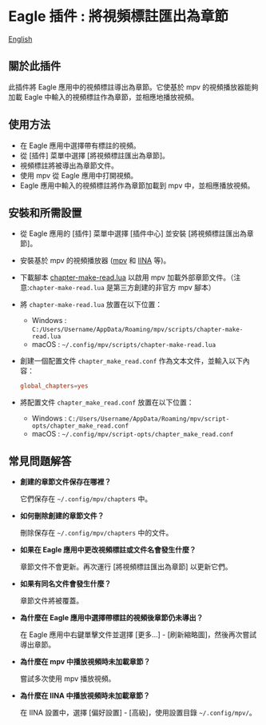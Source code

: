 # Eagle 插件 : 將視頻標註匯出為章節

[English](README.md)

## 關於此插件
此插件將 Eagle 應用中的視頻標註導出為章節。它使基於 mpv 的視頻播放器能夠加載 Eagle 中輸入的視頻標註作為章節，並相應地播放視頻。

## 使用方法
- 在 Eagle 應用中選擇帶有標註的視頻。
- 從 [插件] 菜單中選擇 [將視頻標註匯出為章節]。
- 視頻標註將被導出為章節文件。
- 使用 mpv 從 Eagle 應用中打開視頻。
- Eagle 應用中輸入的視頻標註將作為章節加載到 mpv 中，並相應播放視頻。

## 安裝和所需設置

- 從 Eagle 應用的 [插件] 菜單中選擇 [插件中心] 並安裝 [將視頻標註匯出為章節]。

- 安裝基於 mpv 的視頻播放器 ([mpv](https://mpv.io) 和 [IINA](https://iina.io) 等)。

- 下載腳本 [chapter-make-read.lua](https://github.com/dyphire/mpv-scripts) 以啟用 mpv 加載外部章節文件。（注意:`chapter-make-read.lua` 是第三方創建的非官方 mpv 腳本）

- 將 `chapter-make-read.lua` 放置在以下位置：
    - Windows : `C:/Users/Username/AppData/Roaming/mpv/scripts/chapter-make-read.lua`
    - macOS : `~/.config/mpv/scripts/chapter-make-read.lua`

- 創建一個配置文件 `chapter_make_read.conf` 作為文本文件，並輸入以下內容：
    ```chapter_make_read.conf
    global_chapters=yes
    ```
  
- 將配置文件 `chapter_make_read.conf` 放置在以下位置：
    - Windows : `C:/Users/Username/AppData/Roaming/mpv/script-opts/chapter_make_read.conf`
    - macOS : `~/.config/mpv/script-opts/chapter_make_read.conf`
  
## 常見問題解答

- **創建的章節文件保存在哪裡？**

  它們保存在 `~/.config/mpv/chapters` 中。
 
- **如何刪除創建的章節文件？**

  刪除保存在 `~/.config/mpv/chapters` 中的文件。
   
- **如果在 Eagle 應用中更改視頻標註或文件名會發生什麼？**

  章節文件不會更新。再次運行 [將視頻標註匯出為章節] 以更新它們。

- **如果有同名文件會發生什麼？**

  章節文件將被覆蓋。

- **為什麼在 Eagle 應用中選擇帶標註的視頻後章節仍未導出？**

  在 Eagle 應用中右鍵單擊文件並選擇 [更多...] - [刷新縮略圖]，然後再次嘗試導出章節。

- **為什麼在 mpv 中播放視頻時未加載章節？**

  嘗試多次使用 mpv 播放視頻。

- **為什麼在 IINA 中播放視頻時未加載章節？**

  在 IINA 設置中，選擇 [偏好設置] - [高級]，使用設置目錄 `~/.config/mpv/`。
